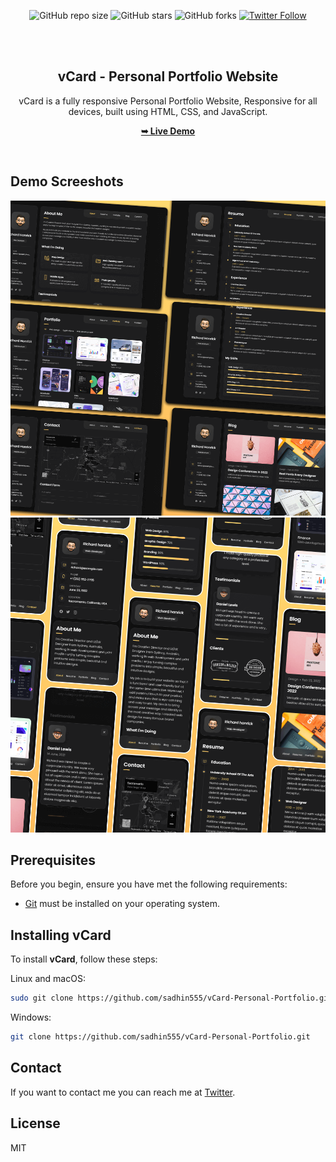 <div align="center">
  
![GitHub repo size](https://img.shields.io/github/repo-size/sadhin555/vCard-Personal-Portfolio)
![GitHub stars](https://img.shields.io/github/stars/sadhin555/vCard-Personal-Portfolio?style=social)
![GitHub forks](https://img.shields.io/github/forks/sadhin555/vCard-Personal-Portfolio?style=social)
[![Twitter Follow](https://img.shields.io/twitter/follow/sadhin555_?style=social)](https://twitter.com/intent/follow?screen_name=sadhin555_)

<br />
<br/>

<h2 align="center">vCard - Personal Portfolio Website</h2>

vCard is a fully responsive Personal Portfolio Website, Responsive for all devices, built using HTML, CSS, and JavaScript.

<a href="https://sadhin555.github.io/vCard-Personal-Portfolio/"><strong>➥ Live Demo</strong></a>

</div>

<br />

## Demo Screeshots

![vCard Desktop Demo](./website-demo-image/desktop.png "Desktop Demo")
![vCard Mobile Demo](./website-demo-image/mobile.png "Mobile Demo")

## Prerequisites

Before you begin, ensure you have met the following requirements:

* [Git](https://git-scm.com/downloads "Download Git") must be installed on your operating system.

## Installing vCard

To install **vCard**, follow these steps:

Linux and macOS:

```bash
sudo git clone https://github.com/sadhin555/vCard-Personal-Portfolio.git
```

Windows:

```bash
git clone https://github.com/sadhin555/vCard-Personal-Portfolio.git
```

## Contact

If you want to contact me you can reach me at [Twitter](https://www.twitter.com/sadhin555).

## License

MIT
